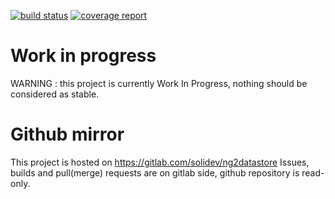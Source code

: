 [![build status](https://gitlab.com/solidev/ng2datastore/badges/develop/build.svg)](https://gitlab.com/solidev/ng2datastore/commits/develop)
[![coverage report](https://gitlab.com/solidev/ng2datastore/badges/develop/coverage.svg)](https://gitlab.com/solidev/ng2datastore/commits/develop)

# Work in progress

WARNING : this project is currently Work In Progress, nothing should 
be considered as stable.

# **Github mirror**

This project is hosted on https://gitlab.com/solidev/ng2datastore
Issues, builds and pull(merge) requests are on gitlab side, github
repository is read-only.

